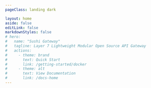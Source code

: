 ```yaml
---
pageClass: landing dark

layout: home
aside: false
editLink: false
markdownStyles: false
# hero:
#   name: "Sushi Gateway"
#   tagline: Layer 7 Lightweight Modular Open Source API Gateway
#   actions:
#     - theme: brand
#       text: Quick Start
#       link: /getting-started/docker
#     - theme: alt
#       text: View Documentation
#       link: /docs-home
---
```


<script setup>
  import HeroSection from ".vitepress/theme/components/landing/HeroSection.vue"
  import HeroDiagram from ".vitepress/theme/components/landing/HeroDiagram.vue"

  import Features from ".vitepress/theme/components/landing/Features.vue"
  import OpenSource from ".vitepress/theme/components/landing/OpenSource.vue"

  import StartBuilding from ".vitepress/theme/components/landing/StartBuilding.vue"
</script>

<div>
  <HeroSection/>
  <HeroDiagram/>

  <Features/>
  <OpenSource />

  <StartBuilding />
</div>
